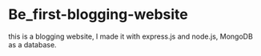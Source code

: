 # Be_first-blogging-website
this is a blogging website, I made it with express.js and node.js, MongoDB as a database.
